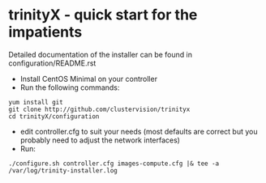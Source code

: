 # trinityX - quick start for the impatients

Detailed documentation of the installer can be found in configuration/README.rst

- Install CentOS Minimal on your controller
- Run the following commands:
```
yum install git
git clone http://github.com/clustervision/trinityx
cd trinityX/configuration
```
- edit controller.cfg to suit your needs (most defaults are correct but you probably need to adjust the network interfaces)
- Run:
```
./configure.sh controller.cfg images-compute.cfg |& tee -a /var/log/trinity-installer.log
```

